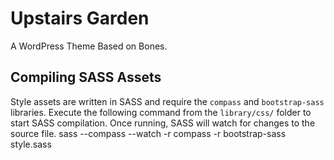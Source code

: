 # Upstairs Garden
A WordPress Theme Based on Bones.

## Compiling SASS Assets
Style assets are written in SASS and require the `compass` and `bootstrap-sass`
libraries.  Execute the following command from the `library/css/` folder to
start SASS compilation.  Once running, SASS will watch for changes to the
source file.
	sass --compass --watch -r compass -r bootstrap-sass style.sass
